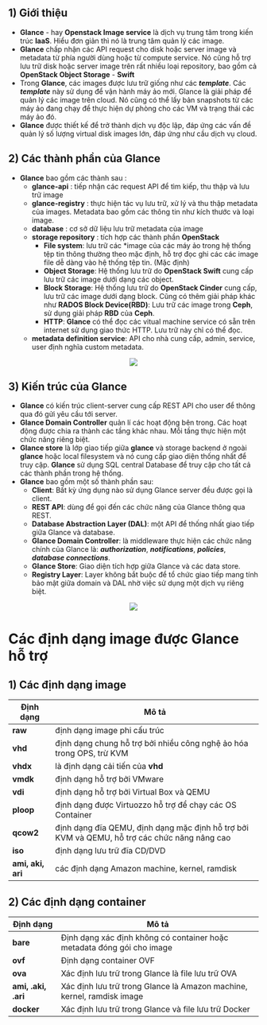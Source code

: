 ## **1) Giới thiệu**
- **Glance** - hay **Openstack Image service** là dịch vụ trung tâm trong kiến trúc **IaaS**. Hiểu đơn giản thì nó là trung tâm quản lý các image.
- **Glance** chấp nhận các API request cho disk hoặc server image và metadata từ phía người dùng hoặc từ compute service. Nó cũng hỗ trợ lưu trữ disk hoặc server image trên rất nhiều loại repository, bao gồm cả **OpenStack Object Storage** - **Swift**
- Trong **Glance**, các images được lưu trữ giống như các ***template***. Các ***template*** này sử dụng để vận hành máy ảo mới. Glance là giải pháp để quản lý các image trên cloud. Nó cũng có thể lấy bản snapshots từ các máy ảo đang chạy để thực hiện dự phòng cho các VM và trạng thái các máy ảo đó.
- **Glance** được thiết kế để trở thành dịch vụ độc lập, đáp ứng các vấn đề quản lý số lượng virtual disk images lớn, đáp ứng như cầu dịch vụ cloud.
## **2) Các thành phần của Glance**
- **Glance** bao gồm các thành sau :
    - **glance-api** : tiếp nhận các request API để tìm kiếp, thu thập và lưu trữ image
    - **glance-registry** : thực hiện tác vụ lưu trữ, xử lý và thu thập metadata của images. Metadata bao gồm các thông tin như kích thước và loại image.
    - **database** : cơ sở dữ liệu lưu trữ metadata của image
    - **storage repository** : tích hợp các thành phần **OpenStack**
        - **File system**: lưu trữ các *image của các máy ảo trong hệ thống tệp tin thông thường theo mặc định, hỗ trợ đọc ghi các các image file dễ dàng vào hệ thống tệp tin. (Mặc định)
        - **Object Storage**: Hệ thống lưu trữ do **OpenStack Swift** cung cấp lưu trữ các image dưới dạng các object.
        - **Block Storage**: Hệ thống lưu trữ do **OpenStack Cinder** cung cấp, lưu trữ các image dưới dạng block. Cũng có thêm giải pháp khác như **RADOS Block Device(RBD)**: Lưu trữ các image trong **Ceph**, sử dụng giải pháp **RBD** của **Ceph**.
        - **HTTP**: **Glance** có thể đọc các vitual machine service có sẵn trên internet sử dụng giao thức HTTP. Lưu trữ này chỉ có thể đọc.
    - **metadata definition service**: API cho nhà cung cấp, admin, service, user định nghĩa custom metadata.

<p align=center><img src="https://i.imgur.com/4XnCpJk.png"></p>

## **3) Kiến trúc của Glance**
- **Glance** có kiến trúc client-server cung cấp REST API cho user để thông qua đó gửi yêu cầu tới server.
- **Glance Domain Controller** quản lí các hoạt động bên trong. Các hoạt động được chia ra thành các tầng khác nhau. Mỗi tầng thực hiện một chức năng riêng biệt.
- **Glance store** là lớp giao tiếp giữa **glance** và storage backend ở ngoài **glance** hoặc local filesystem và nó cung cấp giao diện thống nhất để truy cập. **Glance** sử dụng SQL central Database để truy cập cho tất cả các thành phần trong hệ thống.
- **Glance** bao gồm một số thành phần sau:
    - **Client**: Bất kỳ ứng dụng nào sử dụng Glance server đều được gọi là client.
    - **REST API**: dùng để gọi đến các chức năng của Glance thông qua REST.
    - **Database Abstraction Layer (DAL)**: một API để thống nhất giao tiếp giữa Glance và database.
    - **Glance Domain Controller**: là middleware thực hiện các chức năng chính của Glance là: ***authorization***, ***notifications***, ***policies***, ***database connections***.
    - **Glance Store**: Giao diện tích hợp giữa Glance và các data store.
    - **Registry Layer**: Layer không bắt buộc để tổ chức giao tiếp mang tính bảo mật giữa domain và DAL nhờ việc sử dụng một dịch vụ riêng biệt.

<p align=center><img src="https://i.imgur.com/gHHuNjQ.png"></p>

# Các định dạng image được Glance hỗ trợ
## **1) Các định dạng image**

| Định dạng | Mô tả |
|-----------|-------|
| **raw** | định dạng image phi cấu trúc |
| **vhd** | định dạng chung hỗ trợ bởi nhiều công nghệ ảo hóa trong OPS, trừ KVM |
| **vhdx** | là định dạng cải tiến của **vhd** | 
| **vmdk** | định dạng hỗ trợ bởi VMware |
| **vdi** | định dạng hỗ trợ bởi Virtual Box và QEMU |
| **ploop** | định dạng được Virtuozzo hỗ trợ để chạy các OS Container |
| **qcow2** | định dạng đĩa QEMU, định dạng mặc định hỗ trợ bởi KVM và QEMU, hỗ trợ các chức năng nâng cao |
| **iso** | định dạng lưu trữ đĩa CD/DVD |
| **ami, aki, ari** | các định dạng Amazon machine, kernel, ramdisk |

## **2) Các định dạng container**

| Định dạng | Mô tả |
|-----------|-------|
| **bare** | Định dạng xác định không có container hoặc metadata đóng gói cho image |
| **ovf** | Định dạng container OVF |
| **ova** | Xác định lưu trữ trong Glance là file lưu trữ OVA
| **ami, .aki, .ari** | Xác định lưu trữ trong Glance là Amazon machine, kernel, ramdisk image |
| **docker** | Xác định lưu trữ trong Glance và file lưu trữ Docker |
